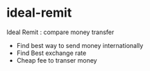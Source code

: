 # ideal-remit
Ideal Remit : compare money transfer
* Find best way to send money internationally
* Find Best exchange rate
* Cheap fee to transer money

